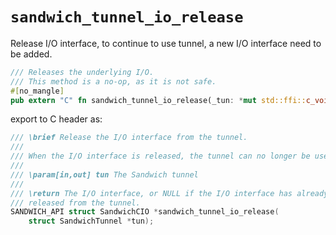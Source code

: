 # `sandwich_tunnel_io_release`

Release I/O interface, to continue to use tunnel, a new I/O interface need to be added.

```rust
/// Releases the underlying I/O.
/// This method is a no-op, as it is not safe.
#[no_mangle]
pub extern "C" fn sandwich_tunnel_io_release(_tun: *mut std::ffi::c_void) {}
```

export to C header as:

```c
/// \brief Release the I/O interface from the tunnel.
///
/// When the I/O interface is released, the tunnel can no longer be used.
///
/// \param[in,out] tun The Sandwich tunnel
///
/// \return The I/O interface, or NULL if the I/O interface has already been
/// released from the tunnel.
SANDWICH_API struct SandwichCIO *sandwich_tunnel_io_release(
    struct SandwichTunnel *tun);
```
